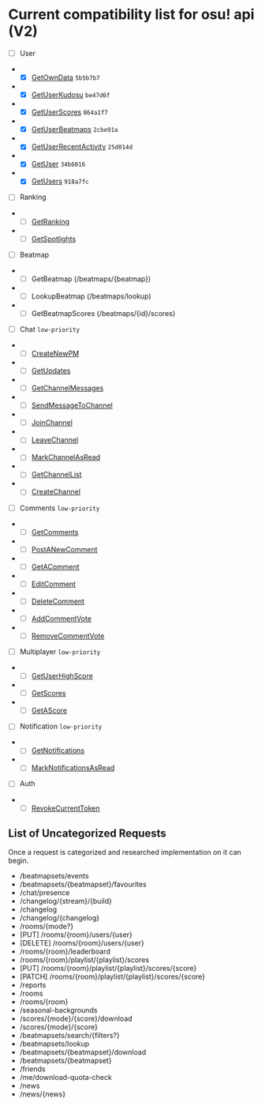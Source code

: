 # Current compatibility list for osu! api (V2)

- [ ] User
- - [x] [GetOwnData](https://osu.ppy.sh/docs/#get-own-data) `5b5b7b7`
- - [x] [GetUserKudosu](https://osu.ppy.sh/docs/#get-user-kudosu) `be47d6f`
- - [x] [GetUserScores](https://osu.ppy.sh/docs/#get-user-scores) `864a1f7`
- - [x] [GetUserBeatmaps](https://osu.ppy.sh/docs/#get-user-beatmaps) `2cbe91a`
- - [x] [GetUserRecentActivity](https://osu.ppy.sh/docs/#get-user-recent-activity) `25d014d`
- - [x] [GetUser](https://osu.ppy.sh/docs/#get-user) `34b6016`
- - [x] [GetUsers](https://osu.ppy.sh/docs/#get-users) `918a7fc`

- [ ] Ranking
- - [ ] [GetRanking](https://osu.ppy.sh/docs/#get-ranking)
- - [ ] [GetSpotlights](https://osu.ppy.sh/docs/#get-spotlights)

- [ ] Beatmap
- - [ ] GetBeatmap (/beatmaps/{beatmap})
- - [ ] LookupBeatmap (/beatmaps/lookup)
- - [ ] GetBeatmapScores (/beatmaps/{id}/scores)

- [ ] Chat <lazer> `low-priority`
- - [ ] [CreateNewPM](https://osu.ppy.sh/docs/#create-new-pm)
- - [ ] [GetUpdates](https://osu.ppy.sh/docs/#get-updates)
- - [ ] [GetChannelMessages](https://osu.ppy.sh/docs/#get-channel-messages)
- - [ ] [SendMessageToChannel](https://osu.ppy.sh/docs/#send-message-to-channel)
- - [ ] [JoinChannel](https://osu.ppy.sh/docs/#join-channel)
- - [ ] [LeaveChannel](https://osu.ppy.sh/docs/#leave-channel)
- - [ ] [MarkChannelAsRead](https://osu.ppy.sh/docs/#mark-channel-as-read)
- - [ ] [GetChannelList](https://osu.ppy.sh/docs/#get-channel-list)
- - [ ] [CreateChannel](https://osu.ppy.sh/docs/#create-channel)

- [ ] Comments <lazer> `low-priority`
- - [ ] [GetComments](https://osu.ppy.sh/docs/#get-comments) <public>
- - [ ] [PostANewComment](https://osu.ppy.sh/docs/#post-a-new-comment)
- - [ ] [GetAComment](https://osu.ppy.sh/docs/#get-a-comment)
- - [ ] [EditComment](https://osu.ppy.sh/docs/#edit-comment)
- - [ ] [DeleteComment](https://osu.ppy.sh/docs/#delete-comment)
- - [ ] [AddCommentVote](https://osu.ppy.sh/docs/#add-comment-vote)
- - [ ] [RemoveCommentVote](https://osu.ppy.sh/docs/#remove-comment-vote)

- [ ] Multiplayer <lazer> `low-priority`
- - [ ] [GetUserHighScore](https://osu.ppy.sh/docs/#get-user-high-score)
- - [ ] [GetScores](https://osu.ppy.sh/docs/#get-scores) <public>
- - [ ] [GetAScore](https://osu.ppy.sh/docs/#get-a-score)

- [ ] Notification <lazer> `low-priority`
- - [ ] [GetNotifications](https://osu.ppy.sh/docs/#get-notifications)
- - [ ] [MarkNotificationsAsRead](https://osu.ppy.sh/docs/#mark-notifications-as-read)

- [ ] Auth
- - [ ] [RevokeCurrentToken](https://osu.ppy.sh/docs/#revoke-current-token)

List of Uncategorized Requests
---
Once a request is categorized and researched implementation on it can begin.

- /beatmapsets/events
- /beatmapsets/{beatmapset}/favourites
- /chat/presence
- /changelog/{stream}/{build}
- /changelog
- /changelog/{changelog}
- /rooms/{mode?}
- [PUT] /rooms/{room}/users/{user}
- [DELETE] /rooms/{room}/users/{user}
- /rooms/{room}/leaderboard
- /rooms/{room}/playlist/{playlist}/scores
- [PUT] /rooms/{room}/playlist/{playlist}/scores/{score}
- [PATCH] /rooms/{room}/playlist/{playlist}/scores/{score}
- /reports
- /rooms
- /rooms/{room}
- /seasonal-backgrounds
- /scores/{mode}/{score}/download
- /scores/{mode}/{score}
- /beatmapsets/search/{filters?}
- /beatmapsets/lookup
- /beatmapsets/{beatmapset}/download
- /beatmapsets/{beatmapset}
- /friends
- /me/download-quota-check
- /news
- /news/{news}
